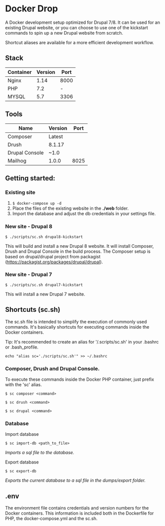 # Docker Drop

A Docker development setup optimized for Drupal 7/8. It can be used for an existing Drupal website, or you can choose to use one of the kickstart commands to spin up a new Drupal website from scratch.

Shortcut aliases are available for a more efficient development workflow.

## Stack
|Container|Version|Port|
|---|---|---|
|Nginx|1.14|8000
|PHP|7.2|-
|MYSQL|5.7|3306

## Tools
|Name|Version|Port|
|---|---|---|
|Composer|Latest|
|Drush|8.1.17|
|Drupal Console|~1.0|
|Mailhog|1.0.0|8025

## Getting started:

### Existing site
1. `$ docker-compose up -d`
2. Place the files of the existing website in the **./web** folder.
3. Import the database and adjust the db credentials in your settings file.

### New site - Drupal 8
```
$ ./scripts/sc.sh drupal8-kickstart
```
This will build and install a new Drupal 8 website. It will install Composer, Drush and Drupal Console in the build process. The Composer setup is based on drupal/drupal project from packagist (https://packagist.org/packages/drupal/drupal).

### New site - Drupal 7
```
$ ./scripts/sc.sh drupal7-kickstart
```
This will install a new Drupal 7 website.

## Shortcuts (sc.sh)
The sc.sh file is intended to simplify the execution of commonly used commands. It's basically shortcuts for executing commands inside the Docker containers.

Tip: It's recommended to create an alias for '/.scripts/sc.sh' in your .bashrc or .bash_profile.

```
echo "alias sc='./scripts/sc.sh'" >> ~/.bashrc
```

### Composer, Drush and Drupal Console.
To execute these commands inside the Docker PHP container, just prefix with the 'sc' alias.

```
$ sc composer <command>
```
```
$ sc drush <command>
```
```
$ sc drupal <command>
```

### Database
Import database
```
$ sc import-db <path_to_file>
```
*Imports a sql file to the database.*

Export database
```
$ sc export-db
```
*Exports the current database to a sql file in the dumps/export folder.*

## .env
The environment file contains credentials and version numbers for the Docker containers. This information is included both in the Dockerfile for PHP, the docker-compose.yml and the sc.sh.